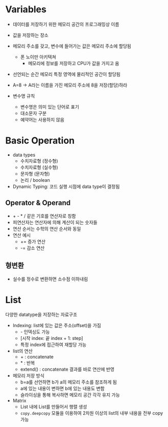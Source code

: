 # Variables
- 데이터를 저장하기 위한 메모리 공간의 프로그래밍상 이름
- 값을 저장하는 장소
- 메모리 주소를 갖고, 변수에 들어가는 값은 메모리 주소에 할당됨
    - 폰 노이만 아키텍쳐
        - 메모리에 정보를 저장하고 CPU가 값을 가지고 옴
- 선언되는 순간 메모리 특정 영역에 물리적인 공간이 할당됨
- A=8 -> A라는 이름을 가진 메모리 주소에 8을 저장(할당)하라 

- 변수명 규칙
    - 변수명은 의미 있는 단어로 표기
    - 대소문자 구분
    - 예약어는 사용하지 않음

# Basic Operation
- data types
    - 수치자료형 (정수형)
    - 수치자료형 (실수형)
    - 문자형 (문자형)
    - 논리 / boolean
- Dynamic Typing: 코드 실행 시점에 data type이 결정됨

## Operator & Operand
- \+ \- \* \/ 같은 기호를 연산자로 칭함
- 피연산자는 연산자에 의해 계산이 되는 숫자들
- 연산 순서는 수학의 연산 순서와 동일
- 연산 예시
    - \+= 증가 연산
    - \-= 감소 연산

## 형변환
- 실수를 정수로 변환하면 소수점 이하내림

# List
다양한 datatype을 저장하는 자료구조
- Indexing: list에 있는 값은 주소(offset)을 가짐
    - \- 인덱싱도 가능
    - [시작 index: 끝 index + 1: step]
    - 특정 index에 접근하여 재할당 가능
- list의 연산
    - \+ : concatenate
    - \* : 반복
    - extend() : concatenate 결과를 바로 연산에 반영
- 메모리 저장 방식
    - b=a를 선언하면 b가 a의 메모리 주소를 참조하게 됨
    - a에 있는 내용이 변하면 b에 있는 내용도 변함
    - 슬라이싱을 통해 복사하면 메모리 공간 각각 유지 가능
- Matrix
    - List 내에 List를 만들어서 행렬 생성
    - `copy.deepcopy` 모듈을 이용하여 2차원 이상의 list의 내부 내용을 전부 copy 가능